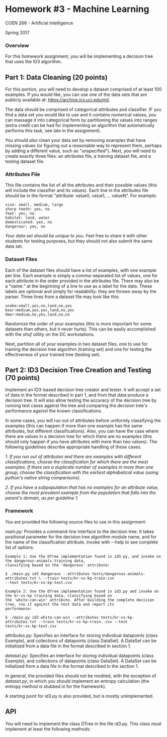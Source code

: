 # Homework \#3 - Machine Learning

COEN 266 - Artificial Intelligence

Spring 2017

### Overview
For this homework assignment, you will be implementing a decision tree that uses the ID3 algorithm.

## Part 1: Data Cleaning (20 points)
For this portion, you will need to develop a dataset comprised of at least 100 examples. If you would like, you can use one
of the data sets that are publicly available at: https://archive.ics.uci.edu/ml/.

The data should be comprised of categorical attributes and classifier. IF you find a data set you would like to use and it
contains numerical values, you can massage it into categorical form by partitioning the values into ranges (extra credit
can be had for implementing an algorithm that automatically performs this task, see late in the assignment).

You should also clean your data set by removing examples that have missing values (or figuring out a reasonable way to represent
them, perhaps by adding a different value, such as "unspecified"). Next, you will need to create exactly three files: an
attributes file, a training dataset file, and a testing dataset file.

### Attributes File
This file contains the list of all the attributes and their possible values (this will include the classifier and its values).
Each line in the attributes file should be in the format "attribute: value0, value1, ... valueN". For example:

    size: small, medium, large
    sharp teeth: yes, no
    feet: yes, no
    habitat: land, water
    domesticated: yes, no
    dangerour: yes, no
    
*Your data set should be unique to you.* Feel free to share it with other students for testing purposes, but they should
not also submit the same data set.

### Dataset Files
Each of the dataset files should have a list of examples, with one example per line. Each example is simply a comma-separated
list of values, one for each attribute in the order provided in the attributes file. There may also be a "name:" at the 
beginning of a line to use as a label for the data. These labels are optional and simply for readability: they are thrown 
away by the parser. Three lines from a dataset file may look like this:

    snake:small,yes,no,land,no,yes
    bear:medium,yes,yes,land,no,yes
    deer:medium,no,yes,land,no,no
    
Randomize the order of your examples (this is more important for some datasets than others, but it never hurts). This can
be easily accomplished with the *shuf* utility on the DC workstations.

Next, partition all of your examples in two dataset files, one to use for training the decision tree algorithm (training set)
and one for testing the effectiveness of your trained tree (testing set).

## Part 2: ID3 Decision Tree Creation and Testing (70 points)
Implement an ID3-based decision tree creator and tester. It will accept a set of data in the format described in part 1,
and from that data produce a decision tree. It will also allow testing the accuracy of the decision  tree by running test
cases against the tree and comparing the decision tree's performance against the known classifications.

In some cases, you will run out of attributes before uniformly classifying the examples (this can happen if more than one
example has the same attributes, but different classifications). Also, you can have the case where there are values in a 
decision tree for which there are no examples (this should only happen if you have attributes with more than two values).
The following guidelines describe appropriate handling of these cases.

*1. If you run out of attributes and there are examples with different classifications, choose the classification for which
there are the most examples. If there are a duplicate number of examples in more than one group, choose the classification
with the earliest alphabetical value (using python's native string comparisons).*

*2. If you have a subpopulation that has no examples for an attribute value, choose the most prevalent example from the
population that falls into the parent's domain, as per guideline 1.*

### Framework
You are provided the following source files to use in this assignment:

*main.py:* Provides a command-line interface to the decision tree. It takes positional parameter for the decision tree
algorithm module name, and for the name of the classification attribute. Invoke with --help to see complete list of options.
 
    Example 1: Use the DTree implementation found in id3.py, and invoke on the dangerous-animals training data,
    classifying based on the 'dangerous' attribute:
    
    $ ./main.py id3 dangerous --attributes tests/dangerous-animals-attributes.txt \ --train tests/kr-vs-kp-train.csv
    --test tests/kr-vs-kp-test.csv
    
    Example 2: Use the DTree implementation found in id3.py and invoke on the kr-vs-kp training data, classifying based on
    the 'white-can-win' attribute. After building the complete decision tree, run it against the test data and report its
    performance:
    
    $ ./main.py id3 white-can-win --attributes tests/kr-vs-kp-attributes.txt --train tests/kr-vs-kp-train..csv --test 
    tests/kr-vs-kp-test.csv
    
*attributes.py*: Specifies an interface for storing individual datapoints (class Example), and collections of datapoints 
(class DataSet). A DataSet can be initialized from a data file in the format described in section 1.

*dataset.py*: Specifies an interface for storing individual datapoints (class Example), and collections of datapoints 
(class DataSet). A DataSet can be initialized from a data file in the format described in the section 1.

In general, the provided files should not be modiied, with the exception of *dataset.py*, in which you should implement an
entropy calculation (the entropy method is stubbed in for the framework).

A starting point for id3.py is also provided, but is mostly unimplemented.

## API
You will need to implement the class DTree in the file id3.py. This class must implement at least the following methods:
